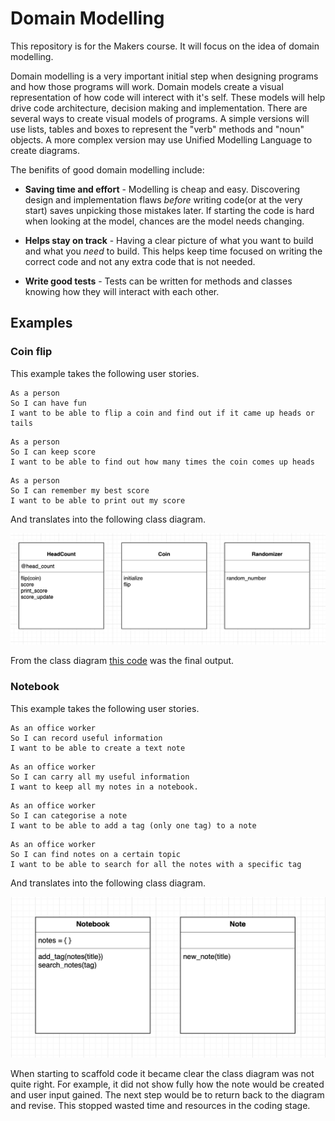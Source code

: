 # Domain Modelling

This repository is for the Makers course. It will focus on the idea of domain modelling.

Domain modelling is a very important initial step when designing programs and how those programs will work. Domain models create a visual representation of how code will interect with it's self. These models will help drive code architecture, decision making and implementation. There are several ways to create visual models of programs. A simple versions will use lists, tables and boxes to represent the "verb" methods and "noun" objects. A more complex version may use Unified Modelling Language to create diagrams.

The benifits of good domain modelling include:

* **Saving time and effort** - Modelling is cheap and easy. Discovering design and implementation flaws _before_ writing code(or at the very start) saves unpicking those mistakes later. If starting the code is hard when looking at the model, chances are the model needs changing.

* **Helps stay on track** - Having a clear picture of what you want to build and what you _need_ to build. This helps keep time focused on writing the correct code and not any extra code that is not needed.

* **Write good tests** - Tests can be written for methods and classes knowing how they will interact with each other. 

## Examples


### Coin flip

This example takes the following user stories.

```
As a person
So I can have fun
I want to be able to flip a coin and find out if it came up heads or tails
```
```
As a person
So I can keep score
I want to be able to find out how many times the coin comes up heads
```
```
As a person
So I can remember my best score
I want to be able to print out my score
```

And translates into the following class diagram.

![Coin flip class diagram](img/coin-class-diagram.png)

From the class diagram [this code](coin-flip.rb) was the final output.

### Notebook

This example takes the following user stories.

```
As an office worker
So I can record useful information
I want to be able to create a text note
```
```
As an office worker
So I can carry all my useful information
I want to keep all my notes in a notebook.
```
```
As an office worker
So I can categorise a note
I want to be able to add a tag (only one tag) to a note
```
```
As an office worker
So I can find notes on a certain topic
I want to be able to search for all the notes with a specific tag
```

And translates into the following class diagram.

![Notebook class diagram](img/notebook-class-diagram.png)


When starting to scaffold code it became clear the class diagram was not quite right. For example, it did not show fully how the note would be created and user input gained. The next step would be to return back to the diagram and revise. This stopped wasted time and resources in the coding stage.  